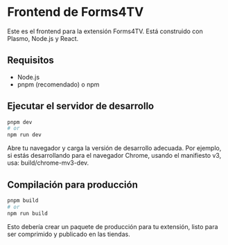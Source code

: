 # Frontend de Forms4TV

Este es el frontend para la extensión Forms4TV. Está construido con Plasmo, Node.js y React.

## Requisitos

- Node.js
- pnpm (recomendado) o npm

## Ejecutar el servidor de desarrollo

```bash
pnpm dev
# or
npm run dev
```
Abre tu navegador y carga la versión de desarrollo adecuada. Por ejemplo, si estás desarrollando para el navegador Chrome, usando el manifiesto v3, usa: build/chrome-mv3-dev.

## Compilación para producción

```bash
pnpm build
# or
npm run build
```

Esto debería crear un paquete de producción para tu extensión, listo para ser comprimido y publicado en las tiendas.